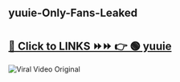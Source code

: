 
 ## yuuie-Only-Fans-Leaked

# <h2><a href="https://clipsfans.com/yuuie&ref=git">🔗 Click to LINKS ⏩⏩ 👉 🟢 yuuie </a></h2>

<a href="https://clipsfans.com/yuuie&ref=git" rel="nofollow" data-target="animated-image.originalLink"><img src="https://i.ibb.co.com/xMMVF88/686577567.gif" alt="Viral Video Original" style="max-width: 100%; display: inline-block;" data-target="animated-image.originalImage"></a>
